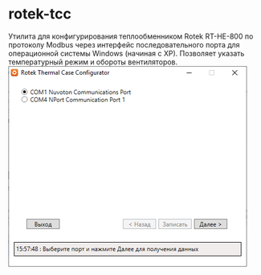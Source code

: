 # rotek-tcc
Утилита для конфигурирования теплообменником Rotek RT-HE-800 по протоколу Modbus через интерфейс последовательного порта для операционной системы Windows (начиная с XP).
Позволяет указать температурный режим и обороты вентиляторов.
![Основное окно программы](https://github.com/stakly/rotek-tc/raw/main/mainscreen.png)
